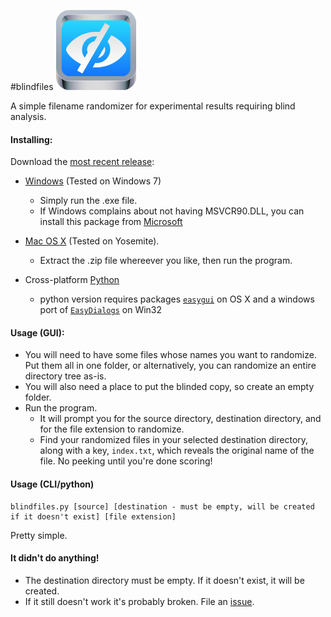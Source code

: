 #blindfiles
![icon]

A simple filename randomizer for experimental results requiring blind analysis.

#### Installing:

Download the [most recent release]:
* [Windows][win32] (Tested on Windows 7)
  - Simply run the .exe file.
  - If Windows complains about not having MSVCR90.DLL, you can install this package from [Microsoft][vcppruntime]

* [Mac OS X][osx] (Tested on Yosemite).
  - Extract the .zip file whereever you like, then run the program.

* Cross-platform [Python]  
  - python version requires packages [`easygui`][easygui] on OS X and a windows port of [`EasyDialogs`][easydialogs] on Win32

#### Usage (GUI):
* You will need to have some files whose names you want to randomize. Put them all in one folder, or alternatively, you can randomize an entire directory tree as-is.
* You will also need a place to put the blinded copy, so create an empty folder.
* Run the program.
  * It will prompt you for the source directory, destination directory, and for the file extension to randomize.
  * Find your randomized files in your selected destination directory, along with a key, `index.txt`, which reveals the original name of the file. No peeking until you're done scoring!

#### Usage (CLI/python)
```
blindfiles.py [source] [destination - must be empty, will be created if it doesn't exist] [file extension]
```
Pretty simple.

#### It didn't do anything!
* The destination directory must be empty. If it doesn't exist, it will be created.
* If it still doesn't work it's probably broken. File an [issue].

[icon]: blindfiles.png
[most recent release]: https://github.com/jil24/blindfiles/releases

[osx]: https://github.com/jil24/blindfiles/releases/download/v0.1.0/blindfiles_osx_yosemite.zip
[win32]: https://github.com/jil24/blindfiles/releases/download/v0.1.0/blindfiles_win32.exe
[Python]: blindfiles.py?raw=True
[easygui]: http://easygui.sourceforge.net/
[easydialogs]: http://www.averdevelopment.com/python/EasyDialogs.html
[vcppruntime]: http://www.microsoft.com/downloads/details.aspx?FamilyID=9b2da534-3e03-4391-8a4d-074b9f2bc1bf&displaylang=en
[issue]: https://github.com/jil24/blindfiles/issues

